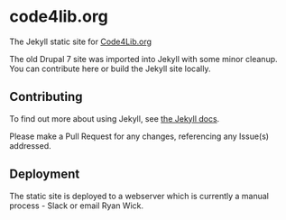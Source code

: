 # code4lib.org

The Jekyll static site for [Code4Lib.org](https://code4lib.org)

The old Drupal 7 site was imported into Jekyll with some minor cleanup. You can contribute here or build the Jekyll site locally.

## Contributing

To find out more about using Jekyll, see [the Jekyll docs](https://jekyllrb.com/).

Please make a Pull Request for any changes, referencing any Issue(s) addressed.

## Deployment

The static site is deployed to a webserver which is currently a manual process - Slack or email Ryan Wick.
